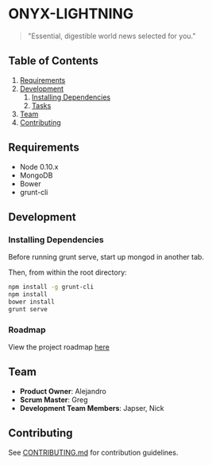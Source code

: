 ONYX-LIGHTNING
==============

> "Essential, digestible world news selected for you."

## Table of Contents

1. [Requirements](#requirements)
1. [Development](#development)
    1. [Installing Dependencies](#installing-dependencies)
    1. [Tasks](#tasks)
1. [Team](#team)
1. [Contributing](#contributing)

## Requirements

- Node 0.10.x
- MongoDB
- Bower
- grunt-cli

## Development

### Installing Dependencies

Before running grunt serve, start up mongod in another tab.

Then, from within the root directory:

```sh
npm install -g grunt-cli
npm install
bower install
grunt serve
```

### Roadmap

View the project roadmap [here](https://github.com/ONYX-LIGHTNING/ONYX-LIGHTNING/issues)

## Team

  - __Product Owner__: Alejandro
  - __Scrum Master__: Greg
  - __Development Team Members__: Japser, Nick

## Contributing

See [CONTRIBUTING.md](CONTRIBUTING.md) for contribution guidelines.